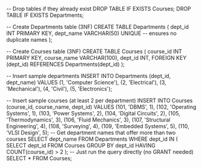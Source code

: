 -- Drop tables if they already exist
DROP TABLE IF EXISTS Courses;
DROP TABLE IF EXISTS Departments;

-- Create Departments table (3NF)
CREATE TABLE Departments (
    dept_id INT PRIMARY KEY,
    dept_name VARCHAR(50) UNIQUE -- ensures no duplicate names
);

-- Create Courses table (3NF)
CREATE TABLE Courses (
    course_id INT PRIMARY KEY,
    course_name VARCHAR(100),
    dept_id INT,
    FOREIGN KEY (dept_id) REFERENCES Departments(dept_id)
);

-- Insert sample departments
INSERT INTO Departments (dept_id, dept_name) VALUES
(1, 'Computer Science'),
(2, 'Electrical'),
(3, 'Mechanical'),
(4, 'Civil'),
(5, 'Electronics');

-- Insert sample courses (at least 2 per department)
INSERT INTO Courses (course_id, course_name, dept_id) VALUES
(101, 'DBMS', 1),
(102, 'Operating Systems', 1),
(103, 'Power Systems', 2),
(104, 'Digital Circuits', 2),
(105, 'Thermodynamics', 3),
(106, 'Fluid Mechanics', 3),
(107, 'Structural Engineering', 4),
(108, 'Surveying', 4),
(109, 'Embedded Systems', 5),
(110, 'VLSI Design', 5);
-- Get department names that offer more than two courses
SELECT dept_name
FROM Departments
WHERE dept_id IN (
    SELECT dept_id
    FROM Courses
    GROUP BY dept_id
    HAVING COUNT(course_id) > 2
);
-- Just run the query directly (no GRANT needed)
SELECT * FROM Courses;
